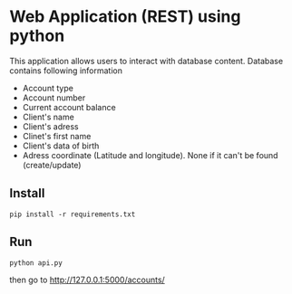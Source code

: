 # Web Application (REST) using python

This application allows users to interact with database content.
Database contains following information
- Account type
- Account number
- Current account balance
- Client's name
- Client's adress
- Clinet's first name
- Client's data of birth
- Adress coordinate (Latitude and longitude). None if it can't be found (create/update)

## Install

```
pip install -r requirements.txt
```

## Run

```
python api.py
```

then go to http://127.0.0.1:5000/accounts/

